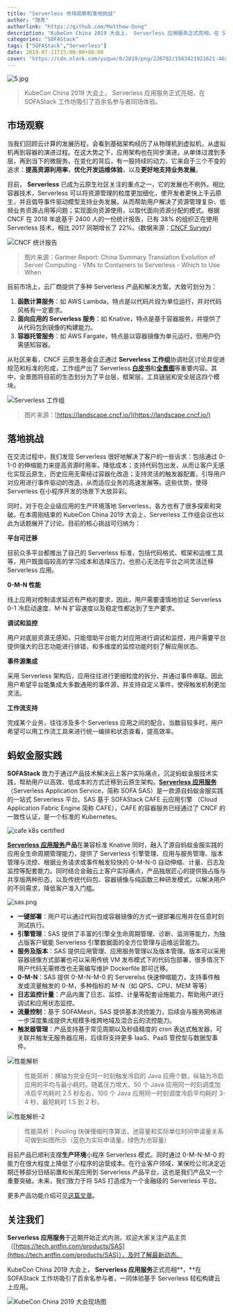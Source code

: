 ```yaml
---
title: "Serverless 市场观察和落地挑战"
author: "隐秀"
authorlink: "https://github.com/Matthew-Dong"
description: "KubeCon China 2019 大会上， Serverless 应用服务正式亮相，在 SOFAStack 工作坊吸引了百余名参与者同场体验。"
categories: "SOFAStack"
tags: ["SOFAStack","Serverless"]
date: 2019-07-11T15:00:00+08:00
cover: "https://cdn.nlark.com/yuque/0/2019/png/226702/1563421921621-46a00ca1-a30c-468b-a0f9-3ce8747bd103.png"
---
```


![5.jpg](https://cdn.nlark.com/yuque/0/2019/jpeg/156645/1562033324537-92398b5f-450d-4784-b3fe-d482af13a1f9.jpeg)
> KubeCon China 2019 大会上， Serverless 应用服务正式亮相，在 SOFAStack 工作坊吸引了百余名参与者同场体验。

## 市场观察

当我们回顾云计算的发展历程，会看到基础架构经历了从物理机到虚拟机，从虚拟机再到容器的演进过程。在这大势之下，应用架构也在同步演进，从单体过渡到多层，再到当下的微服务。在变化的背后，有一股持续的动力，它来自于三个不变的追求：**提高资源利用率**，**优化开发运维体验**，以及**更好地支持业务发展**。

目前， **Serverless** 已成为云原生社区关注的重点之一，它的发展也不例外。相比容器技术，Serverless 可以将资源管理的粒度更加细化，使开发者更快上手云原生，并且倡导事件驱动模型支持业务发展。从而帮助用户解决了资源管理复杂、低频业务资源占用等问题；实现面向资源使用，以取代面向资源分配的模式。根据 CNCF 在 2018 年底基于 2400 人的一份统计报告，已有 38% 的组织正在使用 Serverless 技术，相比 2017 同期增长了 22%。(数据来源：[CNCF Survey](https://www.cncf.io/blog/2018/08/29/cncf-survey-use-of-cloud-native-technologies-in-production-has-grown-over-200-percent/))

![CNCF 统计报告](https://cdn.nlark.com/yuque/0/2019/png/156645/1562033324529-b653130f-66a7-4d9f-88ce-fcd9fb42c34e.png)
> 图片来源：Gartner Report: China Summary Translation Evolution of Server Computing - VMs to Containers to Serverless - Which to Use When

目前市场上，云厂商提供了多种 Serverless 产品和解决方案，大致可划分为：

1. **函数计算服务**：如 AWS Lambda，特点是以代码片段为单位运行，并对代码风格有一定要求。
1. **面向应用的 Serverless 服务**：如 Knative，特点是基于容器服务，并提供了从代码包到镜像的构建能力。
1. **容器托管服务**：如 AWS Fargate，特点是以容器镜像为单元运行，但用户仍需感知容器。

从社区来看，CNCF 云原生基金会正通过 **Serverless 工作组**协调社区讨论并促进规范和标准的形成，工作组产出了 Serverless [**白皮书**](https://github.com/cncf/wg-serverless/blob/master/whitepapers/serverless-overview/cncf_serverless_whitepaper_v1.0.pdf)和[**全景图**](https://github.com/cncf/wg-serverless#landscape)等重要内容。其中，全景图将目前的生态划分为了平台层，框架层，工具链层和安全层这四个模块。

![Serverless 工作组](https://cdn.nlark.com/yuque/0/2019/png/156645/1562033324539-64e5a120-cd4d-450d-bc05-cb38f47d9704.png)
> 图片来源：[https://landscape.cncf.io/](https://landscape.cncf.io/)

## 落地挑战

在交流过程中，我们发现 Serverless 很好地解决了客户的一些诉求：包括通过 0-1-0 的伸缩能力来提高资源时用率，降低成本；支持代码包出发，从而让客户无感化实现云原生，历史应用无需经过容器化改造；支持灵活的触发器配置，引导用户对应用进行事件驱动的改造，从而适应业务的高速发展等。这些优势，使得 Serverless 在小程序开发的场景下大放异彩。

同时，对于在企业级应用的生产环境落地 Serverless，各方也有了很多探索和突破。在本周刚结束的 KubeCon China 2019 大会上，Serverless 工作组会议也以此为话题展开了讨论。目前的核心挑战可归纳为：

**平台可迁移**

目前众多平台都推出了自己的 Serverless 标准，包括代码格式、框架和运维工具等，用户既面临较高的学习成本和选择压力，也担心无法在平台之间灵活迁移 Serverless 应用。

**0-M-N 性能**

线上应用对控制请求延迟有严格的要求，因此，用户需要谨慎地验证 Serverless 0-1 冷启动速度、M-N 扩容速度以及稳定性都达到了生产要求。

**调试和监控**

用户对底层资源无感知，只能借助平台能力对应用进行调试和监控，用户需要平台提供强大的日志功能进行排错，和多维度的监控功能时刻了解应用状态。

**事件源集成**

采用 Serverless 架构后，应用往往进行更细粒度的拆分，并通过事件串联。因此用户希望平台能集成大多数通用的事件源，并支持自定义事件，使得触发机制更加灵活。

**工作流支持**

完成某个业务，往往涉及多个 Serverless 应用之间的配合，当数目较多时，用户希望可以用工作流工具来进行统一编排和状态查看，提高效率。

## 蚂蚁金服实践

**SOFAStack** 致力于通过产品技术解决云上客户实际痛点，沉淀蚂蚁金服技术实践，帮助用户以高效、低成本的方式迁移到云原生架构。[**Serverless 应用服务**](https://tech.antfin.com/products/SAS)（Serverless Application Service，简称 SOFA SAS）是一款源自蚂蚁金服实践的一站式 Serverless 平台。SAS 基于 SOFAStack CAFE 云应用引擎 （Cloud Application Fabric Engine 简称 CAFE），CAFE 的容器服务已经通过了 CNCF 的一致性认证，是一个标准的 Kubernetes。

![cafe k8s certified](https://cdn.nlark.com/yuque/0/2019/jpeg/156645/1562033324528-7638d27e-5561-4b24-9a08-3cc3c07d0dad.jpeg)

[**Serverless 应用服务**](https://tech.antfin.com/products/SAS)**产品**在兼容标准 Knative 同时，融入了源自蚂蚁金服实践的应用全生命周期管理能力，提供了 Serverless 引擎管理、应用与服务管理、版本管理与流控、根据业务请求或事件触发较快的 0-M-N-0 自动伸缩、计量、日志及监控等配套能力。同时结合金融云上客户实际痛点，产品独居匠心的提供独占版与共享版两种形态，以及传统代码包、容器镜像与纯函数三种研发模式，以解决用户的不同需求，降低客户准入门槛。

![sas.png](https://cdn.nlark.com/yuque/0/2019/png/156645/1562033324522-50f59ad4-a3c2-47a9-a5a9-9b0f9cf6d446.png)

- **一键部署**：用户可以通过代码包或容器镜像的方式一键部署应用并在任意时刻测试执行。
- **引擎管理**：SAS 提供了丰富的引擎全生命周期管理、诊断、监测等能力，为独占版客户赋能 Serverless 引擎数据面的全方位管理与运维运营能力。
- **服务及版本**：SAS 提供应用管理、应用服务管理以及版本管理。版本可以采用容器镜像方式部署也可以采用传统 VM 发布模式下的代码包部署，很多情况下用户代码无需修改也无需编写维护 Dockerfile 即可迁移。
- **0-M-N**：SAS 提供 0-M-N-M-0 的 Serverelss 快速伸缩能力，支持事件触发或流量触发的 0-M，多种指标的 M-N（如 QPS、CPU、MEM 等等）
- **日志监控计量**：产品内置了日志、监控、计量等配套设施能力，帮助用户进行调试和应用状态监控。
- **流量控制**：基于 SOFAMesh，SAS 提供基本流控能力，后续会与服务网格进一步深度集成提供大规模多维跨地域及混合云的流控能力。
- **触发器管理**：产品支持基于常见周期以及秒级精度的 cron 表达式触发器，可关联并触发无服务器应用，后续将支持更多 IaaS、PaaS 管控型与数据型事件。

![性能解析](https://cdn.nlark.com/yuque/0/2019/gif/156645/1562033324541-97e42fe2-e478-4bfa-8331-bab063e850d8.gif)

> 性能简析：横轴为完全在同一时刻触发冷启的 Java 应用个数，纵轴为冷启应用的平均与最小耗时。随着压力增大，50 个 Java 应用同一时刻调度加冷启平均耗时 2.5 秒左右，100 个 Java 应用同一时刻调度冷启平均耗时 3-4 秒，最短耗时 1.5 到 2 秒。

![性能解析-2](https://cdn.nlark.com/yuque/0/2019/png/156645/1562033324543-b87ab116-19af-47cc-96c3-9337a3488d61.png)

> 性能简析：Pooling 快弹慢缩时序算法，池容量和实际单位时间申请量关系可做到如图所示（蓝色为实际申请量，绿色为池容量）

目前产品已顺利支撑**生产环境**小程序 Serverless 模式。同时通过 0-M-N-M-0 的能力在很大程度上降低了小程序的运营成本。在行业客户领域，某保险公司决定近期迁移部分日结前置和长尾应用到 Serverless 产品平台，这也是我们产品又一个重要突破。未来，我们致力于将 SAS 打造成为一个金融级的 Serverless 平台。

更多产品功能介绍可见[这篇文章](https://developer.alipay.com/article/9008)。

## 关注我们

**Serverless 应用服务**于近期开始正式内测，欢迎大家关注产品主页（[https://tech.antfin.com/products/SAS](https://tech.antfin.com/products/SAS)），及时了解最新动态。

KubeCon China 2019 大会上， **Serverless 应用服务**正式亮相**，**在 SOFAStack 工作坊吸引了百余名参与者，一同体验基于 Serverless 轻松构建云上应用。

![KubeCon China 2019 大会现场图](https://cdn.nlark.com/yuque/0/2019/jpeg/156645/1562033324529-b1a35893-ebb6-480e-8b3d-470a2dec2881.jpeg)
